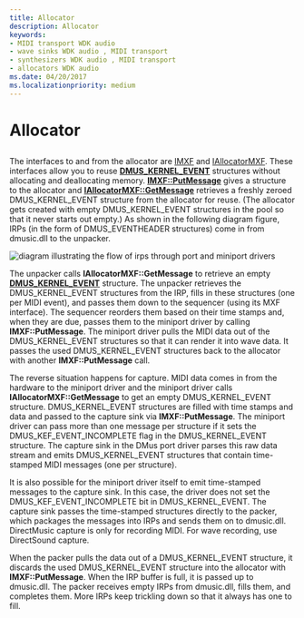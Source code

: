 ```yaml
---
title: Allocator
description: Allocator
keywords:
- MIDI transport WDK audio
- wave sinks WDK audio , MIDI transport
- synthesizers WDK audio , MIDI transport
- allocators WDK audio
ms.date: 04/20/2017
ms.localizationpriority: medium
---
```


# Allocator


## <span id="allocator"></span><span id="ALLOCATOR"></span>


The interfaces to and from the allocator are [IMXF](/windows-hardware/drivers/ddi/dmusicks/nn-dmusicks-imxf) and [IAllocatorMXF](/windows-hardware/drivers/ddi/dmusicks/nn-dmusicks-iallocatormxf). These interfaces allow you to reuse [**DMUS\_KERNEL\_EVENT**](/windows-hardware/drivers/ddi/dmusicks/ns-dmusicks-_dmus_kernel_event) structures without allocating and deallocating memory. [**IMXF::PutMessage**](/windows-hardware/drivers/ddi/dmusicks/nf-dmusicks-imxf-putmessage) gives a structure to the allocator and [**IAllocatorMXF::GetMessage**](/windows-hardware/drivers/ddi/dmusicks/nf-dmusicks-iallocatormxf-getmessage) retrieves a freshly zeroed DMUS\_KERNEL\_EVENT structure from the allocator for reuse. (The allocator gets created with empty DMUS\_KERNEL\_EVENT structures in the pool so that it never starts out empty.) As shown in the following diagram figure, IRPs (in the form of DMUS\_EVENTHEADER structures) come in from dmusic.dll to the unpacker.

![diagram illustrating the flow of irps through port and miniport drivers](images/dmalloc.png)

The unpacker calls **IAllocatorMXF::GetMessage** to retrieve an empty [**DMUS\_KERNEL\_EVENT**](/windows-hardware/drivers/ddi/dmusicks/ns-dmusicks-_dmus_kernel_event) structure. The unpacker retrieves the DMUS\_KERNEL\_EVENT structures from the IRP, fills in these structures (one per MIDI event), and passes them down to the sequencer (using its MXF interface). The sequencer reorders them based on their time stamps and, when they are due, passes them to the miniport driver by calling **IMXF::PutMessage**. The miniport driver pulls the MIDI data out of the DMUS\_KERNEL\_EVENT structures so that it can render it into wave data. It passes the used DMUS\_KERNEL\_EVENT structures back to the allocator with another **IMXF::PutMessage** call.

The reverse situation happens for capture. MIDI data comes in from the hardware to the miniport driver and the miniport driver calls **IAllocatorMXF::GetMessage** to get an empty DMUS\_KERNEL\_EVENT structure. DMUS\_KERNEL\_EVENT structures are filled with time stamps and data and passed to the capture sink via **IMXF::PutMessage**. The miniport driver can pass more than one message per structure if it sets the DMUS\_KEF\_EVENT\_INCOMPLETE flag in the DMUS\_KERNEL\_EVENT structure. The capture sink in the DMus port driver parses this raw data stream and emits DMUS\_KERNEL\_EVENT structures that contain time-stamped MIDI messages (one per structure).

It is also possible for the miniport driver itself to emit time-stamped messages to the capture sink. In this case, the driver does not set the DMUS\_KEF\_EVENT\_INCOMPLETE bit in DMUS\_KERNEL\_EVENT. The capture sink passes the time-stamped structures directly to the packer, which packages the messages into IRPs and sends them on to dmusic.dll. DirectMusic capture is only for recording MIDI. For wave recording, use DirectSound capture.

When the packer pulls the data out of a DMUS\_KERNEL\_EVENT structure, it discards the used DMUS\_KERNEL\_EVENT structure into the allocator with **IMXF::PutMessage**. When the IRP buffer is full, it is passed up to dmusic.dll. The packer receives empty IRPs from dmusic.dll, fills them, and completes them. More IRPs keep trickling down so that it always has one to fill.

 

